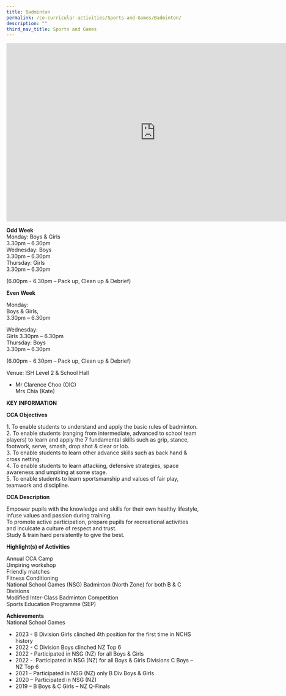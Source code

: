 ```yaml
---
title: Badminton
permalink: /co-curricular-activities/Sports-and-Games/Badminton/
description: ""
third_nav_title: Sports and Games
---
```

<iframe allowfullscreen="true" height="467" width="780" frameborder="0" src="https://docs.google.com/presentation/d/e/2PACX-1vTZd6QrG2TlF6RWsN-ksW6KFSePq1TXIMG2pYuWCdUKutXMZPBO2vJcvv2c1cidhTH_k09XJilwSZz3/embed?start=true&amp;loop=true&amp;delayms=5000"></iframe>

**Odd Week**<br>
Monday: Boys &amp; Girls  
3.30pm – 6.30pm  
Wednesday: Boys<br>
3.30pm – 6.30pm  
Thursday: Girls<br>
 3.30pm – 6.30pm

(6.00pm - 6.30pm – Pack up, Clean up &amp; Debrief)

**Even Week**

Monday: 
<br>Boys &amp; Girls,  
3.30pm – 6.30pm  

Wednesday: 
<br>Girls
3.30pm – 6.30pm  
Thursday: Boys
<br>3.30pm – 6.30pm

(6.00pm - 6.30pm – Pack up, Clean up &amp; Debrief)


Venue: ISH Level 2 &amp; School Hall


*  Mr Clarence Choo (OIC)  
    Mrs Chia (Kate)
		
**KEY INFORMATION**

**CCA Objectives**

1\. To enable students to understand and apply the basic rules of badminton.<br>
2\. To enable students (ranging from intermediate, advanced to school team players) to learn and apply the 7 fundamental skills such as grip, stance, footwork, serve, smash, drop shot &amp; clear or lob.<br>
3\. To enable students to learn other advance skills such as back hand &amp; cross netting.<br>
4\. To enable students to learn attacking, defensive strategies, space awareness and umpiring at some stage.<br>
5\. To enable students to learn sportsmanship and values of fair play, teamwork and discipline.

**CCA Description**

Empower pupils with the knowledge and skills for their own healthy lifestyle, infuse values and passion during training.<br>
To promote active participation, prepare pupils for recreational activities and inculcate a culture of respect and trust.<br>
Study &amp; train hard persistently to give the best.

**Highlight(s) of Activities**

Annual CCA Camp<br>
Umpiring workshop<br>
Friendly matches<br>
Fitness Conditioning<br>
National School Games (NSG) Badminton (North Zone) for both B &amp; C Divisions<br>
Modified Inter-Class Badminton Competition<br>
Sports Education Programme (SEP)

**Achievements**<br>
National School Games<br>
* 2023 - B Division Girls clinched 4th position for the first time in NCHS history <br>
* 2022 - C Division Boys clinched NZ Top 6 <br>
* 2022 - Participated in NSG (NZ) for all Boys & Girls
*   2022 -&nbsp; Participated in NSG (NZ) for all Boys &amp; Girls Divisions C Boys – NZ Top 6<br>
*   2021 – Participated in NSG (NZ) only B Div Boys &amp; Girls<br>
*   2020 – Participated in NSG (NZ)<br>
*   2019 – B Boys &amp; C Girls – NZ Q-Finals
